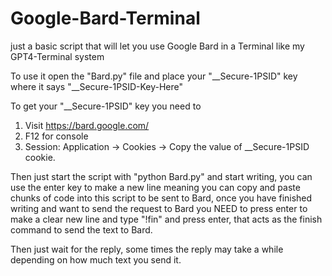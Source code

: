 # Google-Bard-Terminal
just a basic script that will let you use Google Bard in a Terminal like my GPT4-Terminal system

To use it open the "Bard.py" file and place your "__Secure-1PSID" key where it says "__Secure-1PSID-Key-Here"

To get your "__Secure-1PSID" key you need to
1. Visit https://bard.google.com/
2. F12 for console
3. Session: Application → Cookies → Copy the value of __Secure-1PSID cookie.

Then just start the script with "python Bard.py" and start writing, you can use the enter key to make a new line meaning you can copy and paste chunks of code into this script to be sent to Bard, once you have finished writing and want to send the request to Bard you NEED to press enter to make a clear new line and type "!fin" and press enter, that acts as the finish command to send the text to Bard.

Then just wait for the reply, some times the reply may take a while depending on how much text you send it.
